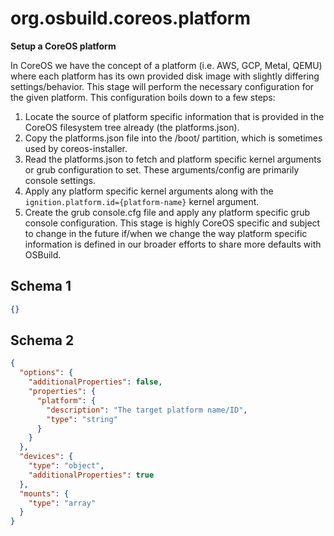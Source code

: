 
# org.osbuild.coreos.platform

**Setup a CoreOS platform**

In CoreOS we have the concept of a platform (i.e. AWS, GCP, Metal, QEMU)
where each platform has its own provided disk image with slightly
differing settings/behavior. This stage will perform the necessary
configuration for the given platform. This configuration boils down to
a few steps:
1. Locate the source of platform specific information that is provided
   in the CoreOS filesystem tree already (the platforms.json).
2. Copy the platforms.json file into the /boot/ partition, which is
   sometimes used by coreos-installer.
3. Read the platforms.json to fetch and platform specific kernel
   arguments or grub configuration to set. These arguments/config
   are primarily console settings.
4. Apply any platform specific kernel arguments along with the
   `ignition.platform.id={platform-name}` kernel argument.
5. Create the grub console.cfg file and apply any platform
   specific grub console configuration.
This stage is highly CoreOS specific and subject to change in the
future if/when we change the way platform specific information is
defined in our broader efforts to share more defaults with OSBuild.

## Schema 1

```json
{}
```

## Schema 2

```json
{
  "options": {
    "additionalProperties": false,
    "properties": {
      "platform": {
        "description": "The target platform name/ID",
        "type": "string"
      }
    }
  },
  "devices": {
    "type": "object",
    "additionalProperties": true
  },
  "mounts": {
    "type": "array"
  }
}
```
